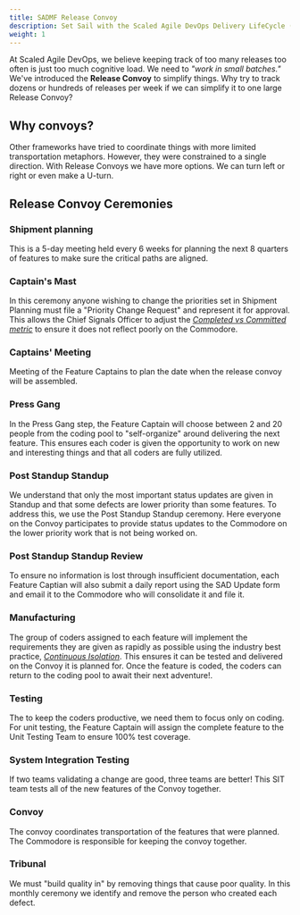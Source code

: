 ```yaml
---
title: SADMF Release Convoy
description: Set Sail with the Scaled Agile DevOps Delivery LifeCycle (SAD DLC)
weight: 1
---
```


At Scaled Agile DevOps, we believe keeping track of too many releases too often is just too much cognitive load. We need to
*"work in small batches."* We've
introduced the **Release Convoy** to simplify things. Why try to track dozens or hundreds of releases per week if we can
simplify it to one large Release Convoy?

## Why convoys?

Other frameworks have tried to coordinate things with more limited transportation metaphors. However, they were constrained to a single direction.
With Release Convoys we have more options. We can turn left or right or even make a U-turn.

## Release Convoy Ceremonies

### Shipment planning

This is a 5-day meeting held every 6 weeks for planning the next 8 quarters of features to make sure the critical paths are aligned.

### Captain's Mast

In this ceremony anyone wishing to change the priorities set in Shipment Planning must file a
  "Priority Change Request" and represent it for approval. This allows the Chief Signals Officer to adjust the
  *[Completed vs Committed metric](./README.md#features-completed-vs-committed)* to ensure it does not reflect poorly on the Commodore.

### Captains' Meeting

Meeting of the Feature Captains to plan the date when the release convoy will be assembled.

### Press Gang

In the Press Gang step, the Feature Captain will choose between 2 and 20 people from the coding pool to "self-organize" around delivering the next feature. This ensures each coder is given the opportunity to work on new and interesting things and that all coders are fully utilized.

### Post Standup Standup

We understand that only the most important status updates are given in Standup and that
     some defects are lower priority than some features. To address this, we use the Post Standup Standup ceremony. Here
     everyone on the Convoy participates to provide status updates to the Commodore on the lower priority work that is
     not being worked on.  

### Post Standup Standup Review

To ensure no information is lost through insufficient documentation, each Feature
     Captian will also submit a daily report using the SAD Update form and email it to the Commodore who will
     consolidate it and file it.

### Manufacturing

The group of coders assigned to each feature will implement the requirements they are given as
  rapidly as possible using the industry best practice, *[Continuous Isolation](https://continuousisolation.com)*. This
  ensures it can be tested and delivered on the Convoy it is planned for. Once the feature is coded, the coders can return to the coding pool to await their next adventure!.

### Testing

The to keep the coders productive, we need them to focus only on coding. For unit testing, the Feature Captain will assign the complete feature to the Unit Testing Team to ensure 100% test coverage.

### System Integration Testing

If two teams validating a change are good, three teams are better! This SIT team tests all of the new features of the Convoy together.

### Convoy

The convoy coordinates transportation of the features that were planned. The Commodore is responsible for keeping the convoy together.

### Tribunal

We must "build quality in" by removing things that cause poor quality. In this monthly ceremony we identify and remove the person who created each defect.
